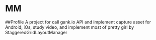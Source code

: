 # MM
##Profile
A project for call gank.io API and implement capture asset for Android, iOs, study video, 
and implement most of pretty girl by StaggeredGridLayoutManager 
